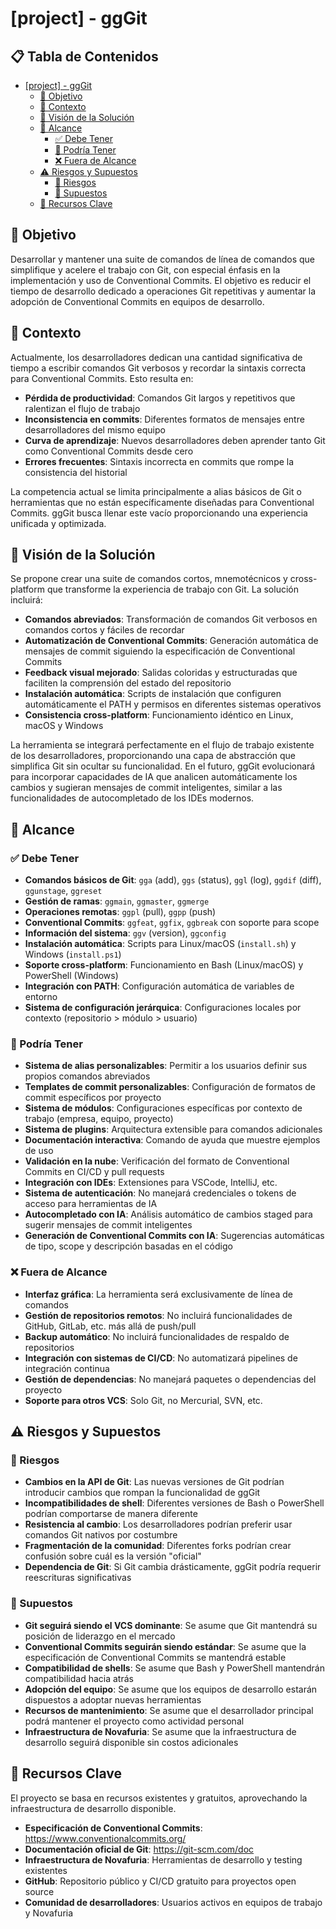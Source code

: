 # [project] - ggGit

## 📋 Tabla de Contenidos <!-- omit in toc -->

- [\[project\] - ggGit](#project---gggit)
  - [🎯 Objetivo](#-objetivo)
  - [📖 Contexto](#-contexto)
  - [🔮 Visión de la Solución](#-visión-de-la-solución)
  - [📐 Alcance](#-alcance)
    - [✅ Debe Tener](#-debe-tener)
    - [🤔 Podría Tener](#-podría-tener)
    - [❌ Fuera de Alcance](#-fuera-de-alcance)
  - [⚠️ Riesgos y Supuestos](#️-riesgos-y-supuestos)
    - [🚨 Riesgos](#-riesgos)
    - [🤷 Supuestos](#-supuestos)
  - [🔑 Recursos Clave](#-recursos-clave)

## 🎯 Objetivo

Desarrollar y mantener una suite de comandos de línea de comandos que simplifique y acelere el trabajo con Git, con especial énfasis en la implementación y uso de Conventional Commits. El objetivo es reducir el tiempo de desarrollo dedicado a operaciones Git repetitivas y aumentar la adopción de Conventional Commits en equipos de desarrollo.

## 📖 Contexto

Actualmente, los desarrolladores dedican una cantidad significativa de tiempo a escribir comandos Git verbosos y recordar la sintaxis correcta para Conventional Commits. Esto resulta en:

- **Pérdida de productividad**: Comandos Git largos y repetitivos que ralentizan el flujo de trabajo
- **Inconsistencia en commits**: Diferentes formatos de mensajes entre desarrolladores del mismo equipo
- **Curva de aprendizaje**: Nuevos desarrolladores deben aprender tanto Git como Conventional Commits desde cero
- **Errores frecuentes**: Sintaxis incorrecta en commits que rompe la consistencia del historial

La competencia actual se limita principalmente a alias básicos de Git o herramientas que no están específicamente diseñadas para Conventional Commits. ggGit busca llenar este vacío proporcionando una experiencia unificada y optimizada.

## 🔮 Visión de la Solución

Se propone crear una suite de comandos cortos, mnemotécnicos y cross-platform que transforme la experiencia de trabajo con Git. La solución incluirá:

- **Comandos abreviados**: Transformación de comandos Git verbosos en comandos cortos y fáciles de recordar
- **Automatización de Conventional Commits**: Generación automática de mensajes de commit siguiendo la especificación de Conventional Commits
- **Feedback visual mejorado**: Salidas coloridas y estructuradas que faciliten la comprensión del estado del repositorio
- **Instalación automática**: Scripts de instalación que configuren automáticamente el PATH y permisos en diferentes sistemas operativos
- **Consistencia cross-platform**: Funcionamiento idéntico en Linux, macOS y Windows

La herramienta se integrará perfectamente en el flujo de trabajo existente de los desarrolladores, proporcionando una capa de abstracción que simplifica Git sin ocultar su funcionalidad. En el futuro, ggGit evolucionará para incorporar capacidades de IA que analicen automáticamente los cambios y sugieran mensajes de commit inteligentes, similar a las funcionalidades de autocompletado de los IDEs modernos.

## 📐 Alcance

### ✅ Debe Tener

- **Comandos básicos de Git**: `gga` (add), `ggs` (status), `ggl` (log), `ggdif` (diff), `ggunstage`, `ggreset`
- **Gestión de ramas**: `ggmain`, `ggmaster`, `ggmerge`
- **Operaciones remotas**: `ggpl` (pull), `ggpp` (push)
- **Conventional Commits**: `ggfeat`, `ggfix`, `ggbreak` con soporte para scope
- **Información del sistema**: `ggv` (version), `ggconfig`
- **Instalación automática**: Scripts para Linux/macOS (`install.sh`) y Windows (`install.ps1`)
- **Soporte cross-platform**: Funcionamiento en Bash (Linux/macOS) y PowerShell (Windows)
- **Integración con PATH**: Configuración automática de variables de entorno
- **Sistema de configuración jerárquica**: Configuraciones locales por contexto (repositorio > módulo > usuario)

### 🤔 Podría Tener

- **Sistema de alias personalizables**: Permitir a los usuarios definir sus propios comandos abreviados
- **Templates de commit personalizables**: Configuración de formatos de commit específicos por proyecto
- **Sistema de módulos**: Configuraciones específicas por contexto de trabajo (empresa, equipo, proyecto)
- **Sistema de plugins**: Arquitectura extensible para comandos adicionales
- **Documentación interactiva**: Comando de ayuda que muestre ejemplos de uso
- **Validación en la nube**: Verificación del formato de Conventional Commits en CI/CD y pull requests
- **Integración con IDEs**: Extensiones para VSCode, IntelliJ, etc.
- **Sistema de autenticación**: No manejará credenciales o tokens de acceso para herramientas de IA
- **Autocompletado con IA**: Análisis automático de cambios staged para sugerir mensajes de commit inteligentes
- **Generación de Conventional Commits con IA**: Sugerencias automáticas de tipo, scope y descripción basadas en el código

### ❌ Fuera de Alcance

- **Interfaz gráfica**: La herramienta será exclusivamente de línea de comandos
- **Gestión de repositorios remotos**: No incluirá funcionalidades de GitHub, GitLab, etc. más allá de push/pull
- **Backup automático**: No incluirá funcionalidades de respaldo de repositorios
- **Integración con sistemas de CI/CD**: No automatizará pipelines de integración continua
- **Gestión de dependencias**: No manejará paquetes o dependencias del proyecto
- **Soporte para otros VCS**: Solo Git, no Mercurial, SVN, etc.

## ⚠️ Riesgos y Supuestos

### 🚨 Riesgos

- **Cambios en la API de Git**: Las nuevas versiones de Git podrían introducir cambios que rompan la funcionalidad de ggGit
- **Incompatibilidades de shell**: Diferentes versiones de Bash o PowerShell podrían comportarse de manera diferente
- **Resistencia al cambio**: Los desarrolladores podrían preferir usar comandos Git nativos por costumbre
- **Fragmentación de la comunidad**: Diferentes forks podrían crear confusión sobre cuál es la versión "oficial"
- **Dependencia de Git**: Si Git cambia drásticamente, ggGit podría requerir reescrituras significativas

### 🤷 Supuestos

- **Git seguirá siendo el VCS dominante**: Se asume que Git mantendrá su posición de liderazgo en el mercado
- **Conventional Commits seguirán siendo estándar**: Se asume que la especificación de Conventional Commits se mantendrá estable
- **Compatibilidad de shells**: Se asume que Bash y PowerShell mantendrán compatibilidad hacia atrás
- **Adopción del equipo**: Se asume que los equipos de desarrollo estarán dispuestos a adoptar nuevas herramientas
- **Recursos de mantenimiento**: Se asume que el desarrollador principal podrá mantener el proyecto como actividad personal
- **Infraestructura de Novafuria**: Se asume que la infraestructura de desarrollo seguirá disponible sin costos adicionales

## 🔑 Recursos Clave

El proyecto se basa en recursos existentes y gratuitos, aprovechando la infraestructura de desarrollo disponible.

- **Especificación de Conventional Commits**: https://www.conventionalcommits.org/
- **Documentación oficial de Git**: https://git-scm.com/doc
- **Infraestructura de Novafuria**: Herramientas de desarrollo y testing existentes
- **GitHub**: Repositorio público y CI/CD gratuito para proyectos open source
- **Comunidad de desarrolladores**: Usuarios activos en equipos de trabajo y Novafuria
